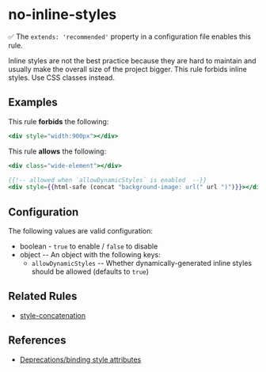 # no-inline-styles

✅ The `extends: 'recommended'` property in a configuration file enables this rule.

Inline styles are not the best practice because they are hard to maintain and usually make the overall size of the project bigger. This rule forbids inline styles. Use CSS classes instead.

## Examples

This rule **forbids** the following:

```hbs
<div style="width:900px"></div>
```

This rule **allows** the following:

```hbs
<div class="wide-element"></div>
```

```hbs
{{!-- allowed when `allowDynamicStyles` is enabled  --}}
<div style={{html-safe (concat "background-image: url(" url ")")}}></div>
```

## Configuration

 The following values are valid configuration:

* boolean - `true` to enable / `false` to disable
* object -- An object with the following keys:
  * `allowDynamicStyles` -- Whether dynamically-generated inline styles should be allowed (defaults to `true`)

## Related Rules

* [style-concatenation](style-concatenation.md)

## References

* [Deprecations/binding style attributes](https://emberjs.com/deprecations/v1.x/#toc_binding-style-attributes)
